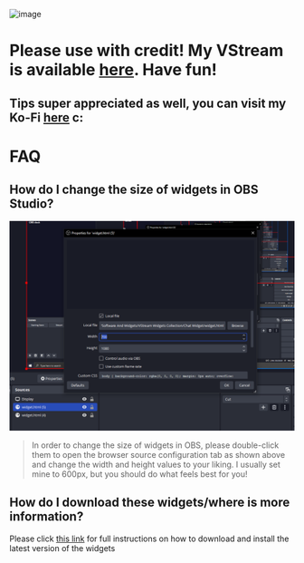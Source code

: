 ![image](https://github.com/h3llo-wor1d/VStream-Widgets-Collection/assets/83967304/f4dd185c-c8e9-43d6-8d6c-fe5cbfb18bd5)
# Please use with credit! My VStream is available [here](https://vstream.com/h3llo_wor1d). Have fun!
## Tips super appreciated as well, you can visit my Ko-Fi [here](https://ko-fi.com/h3llo_wor1d) c:

# FAQ

## How do I change the size of widgets in OBS Studio?
![image](https://raw.githubusercontent.com/h3llo-wor1d/VStream-Widgets-Collection/main/how2scale.png)

> In order to change the size of widgets in OBS, please double-click them to open the browser source configuration tab as shown above and change the width and height values to your liking. I usually set mine to 600px, but you should do what feels best for you!

## How do I download these widgets/where is more information?
Please click [this link](https://github.com/h3llo-wor1d/VStream-Widgets-Collection/releases/latest) for full instructions on how to download and install the latest version of the widgets
